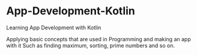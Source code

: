 # App-Development-Kotlin
Learning App Development with Kotlin

Applying basic concepts that are used in Programming and making an app with it
Such as finding maximum, sorting, prime numbers and so on.
